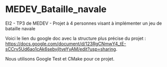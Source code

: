 # MEDEV_Bataille_navale
EI2 - TP3 de MEDEV - Projet à 4 personnes visant à implémenter un jeu de bataille navale

Voici le lien du google doc avec la structure plus précise du projet : https://docs.google.com/document/d/123RgCNmwY4_tE-sCCrv5Ud6ao1cAk6sebvjltveYyAM/edit?usp=sharing.

Nous utilisons Google Test et CMake pour ce projet.
